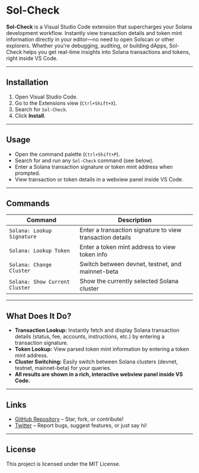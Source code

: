 # Sol-Check

**Sol-Check** is a Visual Studio Code extension that supercharges your Solana development workflow. Instantly view transaction details and token mint information directly in your editor—no need to open Solscan or other explorers. Whether you're debugging, auditing, or building dApps, Sol-Check helps you get real-time insights into Solana transactions and tokens, right inside VS Code.

---

## Installation

1. Open Visual Studio Code.
2. Go to the Extensions view (`Ctrl+Shift+X`).
3. Search for `Sol-Check`.
4. Click **Install**.

---

## Usage

- Open the command palette (`Ctrl+Shift+P`).
- Search for and run any `Sol-Check` command (see below).
- Enter a Solana transaction signature or token mint address when prompted.
- View transaction or token details in a webview panel inside VS Code.

---

## Commands

| Command                        | Description                                               |
| ------------------------------ | --------------------------------------------------------- |
| `Solana: Lookup Signature`     | Enter a transaction signature to view transaction details |
| `Solana: Lookup Token`         | Enter a token mint address to view token info             |
| `Solana: Change Cluster`       | Switch between devnet, testnet, and mainnet-beta          |
| `Solana: Show Current Cluster` | Show the currently selected Solana cluster                |

---

## What Does It Do?

- **Transaction Lookup:** Instantly fetch and display Solana transaction details (status, fee, accounts, instructions, etc.) by entering a transaction signature.
- **Token Lookup:** View parsed token mint information by entering a token mint address.
- **Cluster Switching:** Easily switch between Solana clusters (devnet, testnet, mainnet-beta) for your queries.
- **All results are shown in a rich, interactive webview panel inside VS Code.**

---

## Links

- [GitHub Repository](https://github.com/your-repo/sol-check) – Star, fork, or contribute!
- [Twitter](https://twitter.com/your-twitter-handle) – Report bugs, suggest features, or just say hi!

---

## License

This project is licensed under the MIT License.
